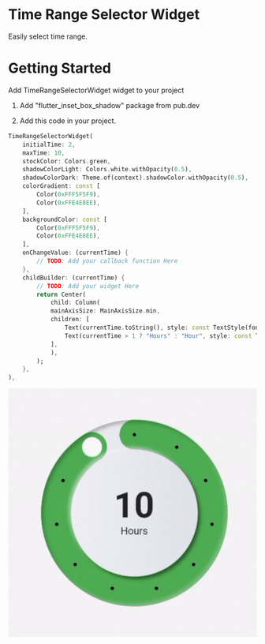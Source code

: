 # Time Range Selector Widget

Easily select time range.


# Getting Started

Add TimeRangeSelectorWidget widget to your project

1. Add "flutter_inset_box_shadow" package from pub.dev

2. Add this code in your project.
```dart
TimeRangeSelectorWidget(
    initialTime: 2,
    maxTime: 10,
    stockColor: Colors.green,
    shadowColorLight: Colors.white.withOpacity(0.5),
    shadowColorDark: Theme.of(context).shadowColor.withOpacity(0.5),
    colorGradient: const [
        Color(0xFFF5F5F9),
        Color(0xFFE4E8EE),
    ],
    backgroundColor: const [
        Color(0xFFF5F5F9),
        Color(0xFFE4E8EE),
    ],
    onChangeValue: (currentTime) {
        // TODO: Add your callback function Here
    },
    childBuilder: (currentTime) {
        // TODO: Add your widget Here
        return Center(
            child: Column(
            mainAxisSize: MainAxisSize.min,
            children: [
                Text(currentTime.toString(), style: const TextStyle(fontSize: 70, fontWeight: FontWeight.bold, height: 1)),
                Text(currentTime > 1 ? "Hours" : "Hour", style: const TextStyle(fontSize: 20, fontWeight: FontWeight.normal)),
            ],
            ),
        );
    },
),
```

![Screenshot](screenshots/1.gif)
